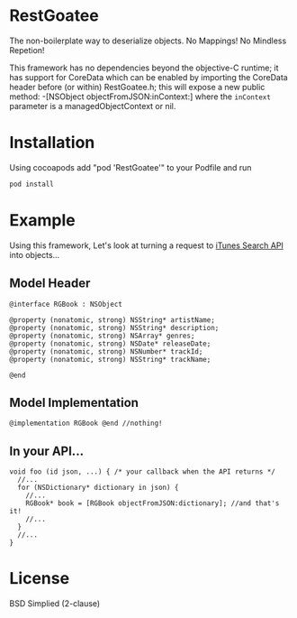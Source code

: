 RestGoatee
==========

The non-boilerplate way to deserialize objects.  No Mappings! No Mindless Repetion!

This framework has no dependencies beyond the objective-C runtime; it has support for CoreData which can be enabled by importing the CoreData header before (or within) RestGoatee.h; this will expose a new public method: -[NSObject objectFromJSON:inContext:] where the `inContext` parameter is a managedObjectContext or nil.

# Installation
Using cocoapods add "pod 'RestGoatee'" to your Podfile and run
```bash
pod install
```

Example
=======
Using this framework, Let's look at turning a request to [iTunes Search API](https://itunes.apple.com/search?term=pink+floyd) into objects...
## Model Header

```objc
@interface RGBook : NSObject

@property (nonatomic, strong) NSString* artistName;
@property (nonatomic, strong) NSString* description;
@property (nonatomic, strong) NSArray* genres;
@property (nonatomic, strong) NSDate* releaseDate;
@property (nonatomic, strong) NSNumber* trackId;
@property (nonatomic, strong) NSString* trackName;

@end
```

## Model Implementation

```objc
@implementation RGBook @end //nothing!
```

## In your API...

```objc
void foo (id json, ...) { /* your callback when the API returns */
  //...
  for (NSDictionary* dictionary in json) {
    //...
    RGBook* book = [RGBook objectFromJSON:dictionary]; //and that's it!
    //...
  }
  //...
}
```

License
=======
BSD Simplied (2-clause)
